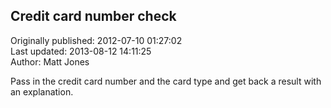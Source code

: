 ## Credit card number check  
Originally published: 2012-07-10 01:27:02  
Last updated: 2013-08-12 14:11:25  
Author: Matt Jones  
  
Pass in the credit card number and the card type and get back a result with an explanation.